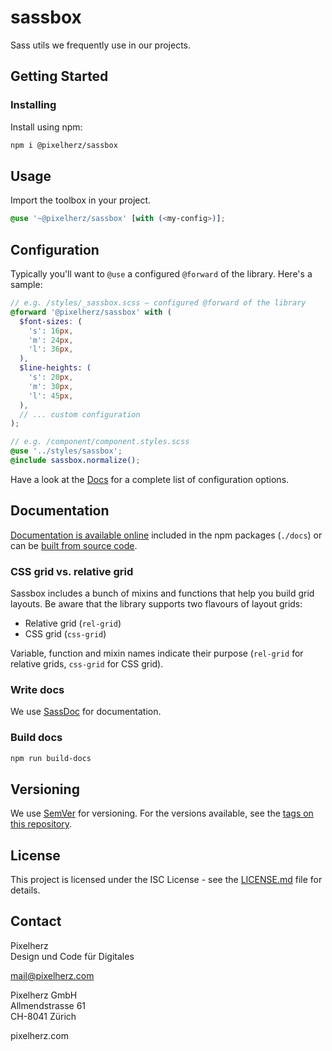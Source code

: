 # sassbox

Sass utils we frequently use in our projects.


## Getting Started

### Installing

Install using npm:

```sh
npm i @pixelherz/sassbox
```

## Usage

Import the toolbox in your project. 

```scss
@use '~@pixelherz/sassbox' [with (<my-config>)];
```

## Configuration

Typically you'll want to `@use` a configured `@forward` of the library. Here's a sample: 

```scss
// e.g. /styles/_sassbox.scss – configured @forward of the library
@forward '@pixelherz/sassbox' with (
  $font-sizes: (
    's': 16px,
    'm': 24px,
    'l': 36px,
  ),
  $line-heights: (
    's': 20px,
    'm': 30px,
    'l': 45px,
  ),
  // ... custom configuration
);
```

```scss
// e.g. /component/component.styles.scss
@use '../styles/sassbox';
@include sassbox.normalize();
```

Have a look at the [Docs](#documentation) for a complete list of configuration options.

## Documentation

[Documentation is available online](https://pixelherz.github.io/sassbox/) included in the npm packages (`./docs`) or can be [built from source code](#build-docs).

### CSS grid vs. relative grid

Sassbox includes a bunch of mixins and functions that help you build grid layouts. Be aware that the library supports two flavours of layout grids:

- Relative grid (`rel-grid`)
- CSS grid (`css-grid`)

Variable, function and mixin names indicate their purpose (`rel-grid` for relative grids, `css-grid` for CSS grid).

### Write docs

We use [SassDoc](http://sassdoc.com) for documentation. 

### Build docs

```sh
npm run build-docs
```

## Versioning

We use [SemVer](http://semver.org/) for versioning. For the versions available, see the [tags on this repository](https://github.com/Pixelherz/sassbox/tags). 


## License

This project is licensed under the ISC License - see the [LICENSE.md](LICENSE.md) file for details.


## Contact

Pixelherz  
Design und Code für Digitales

mail@pixelherz.com

Pixelherz GmbH  
Allmendstrasse 61  
CH-8041 Zürich

pixelherz.com
